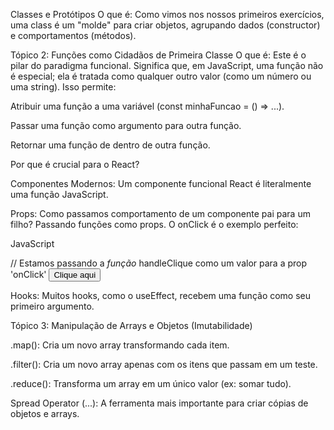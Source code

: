 Classes e Protótipos
O que é: Como vimos nos nossos primeiros exercícios, uma class é um "molde" para criar objetos, agrupando dados (constructor) e comportamentos (métodos).

Tópico 2: Funções como Cidadãos de Primeira Classe
O que é: Este é o pilar do paradigma funcional. Significa que, em JavaScript, uma função não é especial; ela é tratada como qualquer outro valor (como um número ou uma string). Isso permite:

Atribuir uma função a uma variável (const minhaFuncao = () => ...).

Passar uma função como argumento para outra função.

Retornar uma função de dentro de outra função.

Por que é crucial para o React?

Componentes Modernos: Um componente funcional React é literalmente uma função JavaScript.

Props: Como passamos comportamento de um componente pai para um filho? Passando funções como props. O onClick é o exemplo perfeito:

JavaScript

// Estamos passando a *função* handleClique como um valor para a prop 'onClick'
<button onClick={handleClique}>Clique aqui</button>

Hooks: Muitos hooks, como o useEffect, recebem uma função como seu primeiro argumento.

Tópico 3: Manipulação de Arrays e Objetos (Imutabilidade)

.map(): Cria um novo array transformando cada item.

.filter(): Cria um novo array apenas com os itens que passam em um teste.

.reduce(): Transforma um array em um único valor (ex: somar tudo).

Spread Operator (...): A ferramenta mais importante para criar cópias de objetos e arrays.